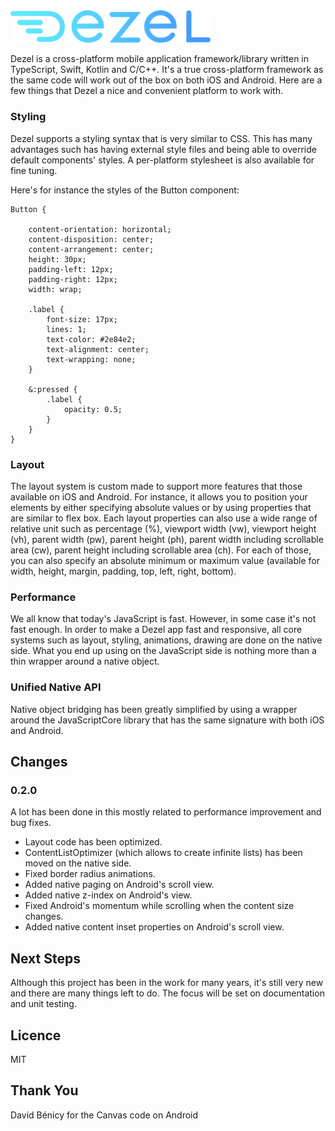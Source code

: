 <img src="https://github.com/logaritmdev/dezel/blob/master/logo.svg" width="320">

Dezel is a cross-platform mobile application framework/library written in TypeScript, Swift, Kotlin and C/C++. It's a true cross-platform framework as the same code will work out of the box on both iOS and Android. Here are a few things that Dezel a nice and convenient platform to work with.

### Styling

Dezel supports a styling syntax that is very similar to CSS. This has many advantages such has having external style files and being able to override default components' styles. A per-platform stylesheet is also available for fine tuning.

Here's for instance the styles of the Button component:

    Button {

        content-orientation: horizontal;
        content-disposition: center;
        content-arrangement: center;
        height: 30px;
        padding-left: 12px;
        padding-right: 12px;
        width: wrap;

        .label {
            font-size: 17px;
            lines: 1;
            text-color: #2e84e2;
            text-alignment: center;
            text-wrapping: none;
        }

        &:pressed {
            .label {
                opacity: 0.5;
            }
        }
    }

### Layout

The layout system is custom made to support more features that those available on iOS and Android. For instance, it allows you to position your elements by either specifying absolute values or by using properties that are similar to flex box. Each layout properties can also use a wide range of relative unit such as percentage (%), viewport width (vw), viewport height (vh), parent width (pw), parent height (ph), parent width including scrollable area (cw), parent height including scrollable area (ch). For each of those, you can also specify an absolute minimum or maximum value (available for width, height, margin, padding, top, left, right, bottom).

### Performance

We all know that today's JavaScript is fast. However, in some case it's not fast enough. In order to make a Dezel app fast and responsive, all core systems such as layout, styling, animations, drawing are done on the native side. What you end up using on the JavaScript side is nothing more than a thin wrapper around a native object.

### Unified Native API

Native object bridging has been greatly simplified by using a wrapper around the JavaScriptCore library that has the same signature with both iOS and Android.

## Changes

### 0.2.0
A lot has been done in this mostly related to performance improvement and bug fixes.
- Layout code has been optimized.
- ContentListOptimizer (which allows to create infinite lists) has been moved on the native side.
- Fixed border radius animations.
- Added native paging on Android's scroll view.
- Added native z-index on Android's view.
- Fixed Android's momentum while scrolling when the content size changes.
- Added native content inset properties on Android's scroll view.

## Next Steps

Although this project has been in the work for many years, it's still very new and there are many things left to do. The focus will be set on documentation and unit testing.

## Licence
MIT

## Thank You
David Bénicy for the Canvas code on Android
